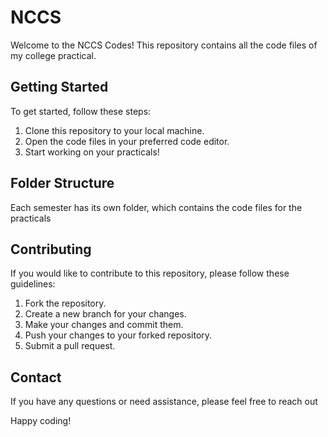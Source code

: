 # NCCS

Welcome to the NCCS Codes! This repository contains all the code files of my
college practical.

## Getting Started

To get started, follow these steps:

1. Clone this repository to your local machine.
2. Open the code files in your preferred code editor.
3. Start working on your practicals!

## Folder Structure

Each semester has its own folder, which contains the code files for the
practicals

## Contributing

If you would like to contribute to this repository, please follow these
guidelines:

1. Fork the repository.
2. Create a new branch for your changes.
3. Make your changes and commit them.
4. Push your changes to your forked repository.
5. Submit a pull request.

## Contact

If you have any questions or need assistance, please feel free to reach out

Happy coding!

